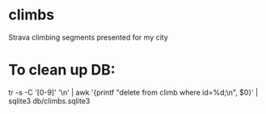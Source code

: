# climbs
Strava climbing segments presented for my city

# To clean up DB:
tr -s -C '[0-9]' '\n' | awk '{printf "delete from climb where id=%d;\n", $0}' | sqlite3 db/climbs.sqlite3

